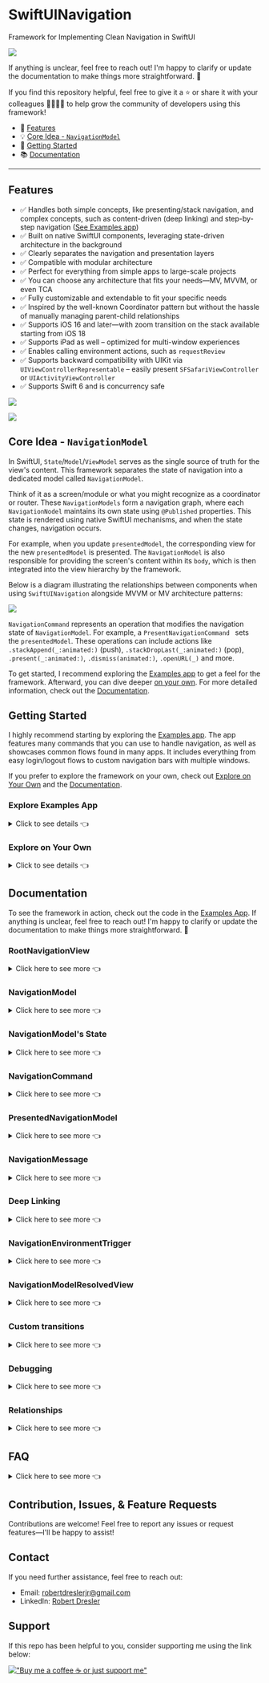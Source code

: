 # SwiftUINavigation

Framework for Implementing Clean Navigation in SwiftUI


![](READMEAssets/appIcon.png)

If anything is unclear, feel free to reach out! I'm happy to clarify or update the documentation to make things more straightforward. 🚀

If you find this repository helpful, feel free to give it a ⭐ or share it with your colleagues 👩‍💻👨‍💻 to help grow the community of developers using this framework!

- 🚀 [Features](#Features)
- 💡 [Core Idea - `NavigationModel`](#core-idea---navigationmodel)
- 🚦 [Getting Started](#Getting-Started)
- 📚 [Documentation](#Documentation)

---------

## Features

- ✅ Handles both simple concepts, like presenting/stack navigation, and complex concepts, such as content-driven (deep linking) and step-by-step navigation ([See Examples app](#Explore-Examples-App))
- ✅ Built on native SwiftUI components, leveraging state-driven architecture in the background
- ✅ Clearly separates the navigation and presentation layers
- ✅ Compatible with modular architecture
- ✅ Perfect for everything from simple apps to large-scale projects
- ✅ You can choose any architecture that fits your needs—MV, MVVM, or even TCA
- ✅ Fully customizable and extendable to fit your specific needs
- ✅ Inspired by the well-known Coordinator pattern but without the hassle of manually managing parent-child relationships
- ✅ Supports iOS 16 and later—with zoom transition on the stack available starting from iOS 18  
- ✅ Supports iPad as well – optimized for multi-window experiences 
- ✅ Enables calling environment actions, such as `requestReview`
- ✅ Supports backward compatibility with UIKit via `UIViewControllerRepresentable` – easily present `SFSafariViewController` or `UIActivityViewController`
- ✅ Supports Swift 6 and is concurrency safe

![](READMEAssets/commands.png)

![](READMEAssets/flows.png)

## Core Idea - `NavigationModel` 

In SwiftUI, `State`/`Model`/`ViewModel` serves as the single source of truth for the view's content. This framework separates the state of navigation into a dedicated model called `NavigationModel`.

Think of it as a screen/module or what you might recognize as a coordinator or router. These `NavigationModels` form a navigation graph, where each `NavigationNodel` maintains its own state using `@Published` properties. This state is rendered using native SwiftUI mechanisms, and when the state changes, navigation occurs. 

For example, when you update `presentedModel`, the corresponding view for the new `presentedModel` is presented. The `NavigationModel` is also responsible for providing the screen's content within its `body`, which is then integrated into the view hierarchy by the framework.

Below is a diagram illustrating the relationships between components when using `SwiftUINavigation` alongside MVVM or MV architecture patterns:

![](READMEAssets/relationships.png)

`NavigationCommand` represents an operation that modifies the navigation state of `NavigationModel`. For example, a `PresentNavigationCommand ` sets the `presentedModel`. These operations can include actions like `.stackAppend(_:animated:)` (push), `.stackDropLast(_:animated:)` (pop), `.present(_:animated:)`, `.dismiss(animated:)`, `.openURL(_)` and more.

To get started, I recommend exploring the [Examples app](#Explore-Examples-App) to get a feel for the framework. Afterward, you can dive deeper [on your own](#Explore-on-Your-Own). For more detailed information, check out the [Documentation](#Documentation).

## Getting Started

I highly recommend starting by exploring the [Examples app](#Explore-Examples-App). The app features many commands that you can use to handle navigation, as well as showcases common flows found in many apps. It includes everything from easy login/logout flows to custom navigation bars with multiple windows.

If you prefer to explore the framework on your own, check out [Explore on Your Own](#Explore-on-Your-Own) and the [Documentation](#Documentation).

### Explore Examples App

<details>
<summary>Click to see details 👈</summary>

#### Read This First

- The app is modularized using SPM to demonstrate its compatibility with a modular architecture. However, when integrating it into your app, you can keep everything in a single module if you prefer.  
- Some modules follow the MV architecture, while others with a ViewModel use MVVM. The choice of architecture is entirely up to you—SwiftUINavigation solely provides a solution for the navigation layer.  
- Dependencies for `NavigationModel`s are handled via initializers. To avoid passing them in every init, you can use a dependency manager like [swift-dependencies](https://github.com/pointfreeco/swift-dependencies). 
- There is a `Shared` module that contains e.g. objects for deep linking, which can be used across any module. Implementations of certain services are located in the main app within the `Dependencies` folder.  
- The `ActionableList` module serves as a generic module for list screens with items. To see what items each list contains, check the implementation of factories in the module’s `Data/Factories/...` folder.  

#### Installation

1. Get the repo

    - Clone the repo: `git clone https://github.com/RobertDresler/SwiftUINavigation`
    - Download the repo (don't forget to **rename** the downloaded folder to `SwiftUINavigation`)

2. Open the app at path `SwiftUINavigation/Examples.xcodeproj`

3. Run the app

    - On simulator
    - On a real device (set your development team)

4. Explore the app

</details>

### Explore on Your Own

<details>
<summary>Click to see details 👈</summary>

To get started, first add the package to your project:

- In Xcode, add the package by using this URL: `https://github.com/RobertDresler/SwiftUINavigation` and choose the dependency rule **up to next major version** from `2.0.2`
- Alternatively, add it to your `Package.swift` file: `.package(url: "https://github.com/RobertDresler/SwiftUINavigation", from: "2.0.2")`

Once the package is added, you can copy this code and begin exploring the framework by yourself:

**MV**
<details>
<summary>Click to view the example code 👈</summary>

```swift
import SwiftUI
import SwiftUINavigation

@main
struct YourApp: App {

    @StateObject private var rootNavigationModel = DefaultStackRootNavigationModel(
        HomeNavigationModel()
    )

    var body: some Scene {
        WindowGroup {
            RootNavigationView(rootModel: rootNavigationModel)
        }
    }

}

@NavigationModel
final class HomeNavigationModel {

    var body: some View {
        HomeView()
    }

    func showDetail(onRemoval: @escaping () -> Void) {
        let detailNavigationModel = DetailNavigationModel()
            .onMessageReceived { message in
                switch message {
                case _ as RemovalNavigationMessage:
                    onRemoval()
                default:
                    break
                }
            }
        execute(.present(.sheet(.stacked(detailNavigationModel))))
    }

}

struct HomeView: View {

    @EnvironmentNavigationModel private var navigationModel: HomeNavigationModel
    @State private var dismissalCount = 0

    var body: some View {
        VStack {
            Text("Hello, World from Home!")
            Text("Detail dismissal count: \(dismissalCount)")
            Button(action: { showDetail() }) {
                Text("Go to Detail")
            }
        }
    }

    func showDetail() {
        navigationModel.showDetail(onRemoval: { dismissalCount += 1 })
    }

}

@NavigationModel
final class DetailNavigationModel {

    var body: some View {
        DetailView()
    }

}

struct DetailView: View {

    @EnvironmentNavigationModel private var navigationModel: DetailNavigationModel

    var body: some View {
        Text("Hello world from Detail!")
    }

}
```

</details>

**MVVM**
<details>
<summary>Click to view the example code 👈</summary>

```swift
import SwiftUI
import SwiftUINavigation

@main
struct YourApp: App {

    @StateObject private var rootNavigationModel = DefaultStackRootNavigationModel(
	HomeNavigationModel()
    )

    var body: some Scene {
        WindowGroup {
            RootNavigationView(rootModel: rootNavigationModel)
        }
    }

}

@NavigationModel
final class HomeNavigationModel {

    private lazy var viewModel = HomeViewModel(navigationModel: self)

    var body: some View {
        HomeView(viewModel: viewModel)
    }

    func showDetail() {
        let detailNavigationModel = DetailNavigationModel()
            .onMessageReceived { [weak self] message in
                switch message {
                case _ as RemovalNavigationMessage:
                    self?.viewModel.dismissalCount += 1
                default:
                    break
                }
            }
        execute(.present(.sheet(.stacked(detailNavigationModel))))
    }

}

@MainActor class HomeViewModel: ObservableObject {

    @Published var dismissalCount = 0
    private unowned let navigationModel: HomeNavigationModel

    init(dismissalCount: Int = 0, navigationModel: HomeNavigationModel) {
        self.dismissalCount = dismissalCount
        self.navigationModel = navigationModel
    }

}

struct HomeView: View {

    @EnvironmentNavigationModel private var navigationModel: HomeNavigationModel
    @ObservedObject var viewModel: HomeViewModel

    var body: some View {
        VStack {
            Text("Hello, World from Home!")
            Text("Detail dismissal count: \(viewModel.dismissalCount)")
            Button(action: { navigationModel.showDetail() }) {
                Text("Go to Detail")
            }
        }
    }

}

@NavigationModel
final class DetailNavigationModel {

    private lazy var viewModel = DetailViewModel(navigationModel: self)

    var body: some View {
        DetailView(viewModel: viewModel)
    }

}

@MainActor class DetailViewModel: ObservableObject {

    private unowned let navigationModel: DetailNavigationModel

    init(navigationModel: DetailNavigationModel) {
        self.navigationModel = navigationModel
    }

}

struct DetailView: View {

    @EnvironmentNavigationModel private var navigationModel: DetailNavigationModel
    @ObservedObject var viewModel: DetailViewModel

    var body: some View {
        Text("Hello world from Detail!")
    }

}
```

</details>

</details>

## Documentation

To see the framework in action, check out the code in the [Examples App](#Explore-Examples-App). If anything is unclear, feel free to reach out! I'm happy to clarify or update the documentation to make things more straightforward. 🚀

### RootNavigationView
<details>
<summary>Click here to see more 👈</summary>
The `RootNavigationView` is the top-level hierarchy element. It is placed inside a `WindowGroup` and holds a reference to the root `NavigationModel`. Avoid nesting one `RootNavigationView` inside another—use it only at the top level.  

The only exception is when integrating `SwiftUINavigation` into an existing project that uses UIKit-based navigation. In this case, `RootNavigationView` allows you to bridge between SwiftUI and UIKit navigation patterns.

The root model should be created using the `@StateObject` property wrapper, for example, in your `App`:

```swift
@main
struct YourApp: App {

    @StateObject private var rootNavigationModel = DefaultStackRootNavigationModel(HomeNavigationModel())

    var body: some Scene {
        WindowGroup {
            RootNavigationView(rootModel: rootNavigationModel)
        }
    }

}
```
</details>

### NavigationModel
<details>
<summary>Click here to see more 👈</summary>

A `NavigationModel` represents a single model in the navigation graph, similar to what you might know as a Coordinator or Router. You typically have one `NavigationModel` for each module or screen. A `NavigationModel` manages the navigation state for the certain module.

In `body`, you return the implementation of your module’s view.

The minimal working example is shown below. If you support iOS 17+, `YourModel` can use the `@Observable` macro instead. In that case, you would assign it as an environment value in `body` rather than passing it in the initializer.

**MVVM:**

```swift
@NavigationModel
final class YourNavigationModel {

    private lazy var viewModel = YourViewModel(navigationModel: self)

    var body: some View {
        YourView(viewModel: viewModel)
    }

}

@MainActor class YourViewModel: ObservableObject {

    private unowned let navigationModel: YourNavigationModel

    init(navigationModel: YourNavigationModel) {
        self.navigationModel = navigationModel
    }

}

struct YourView: View {

    @EnvironmentNavigationModel private var navigationModel: YourNavigationModel
    @ObservedObject var viewModel: YourViewModel

    var body: some View {
        Text("Hello, World from Your Module!")
    }

}
```

**MV:**

```swift
@NavigationModel
final class YourNavigationModel {

    var body: some View {
        YourView()
    }

}

struct YourView: View {

    @EnvironmentNavigationModel private var navigationModel: YourNavigationModel

    var body: some View {
        Text("Hello, World from Your Module!")
    }

}
```

#### Predefined Macros:

Keep in mind that any property of a class marked with one of these macros, which is settable (`var`) and is not lazy, is automatically marked as `@Published`.

- **`@NavigationModel`**  
  The simplest Model you’ll use most of the time, especially if your screen doesn’t require any tabs or switch logic. You will also use this macro if you want to create your own container model.
  
- **`@StackRootNavigationModel`**  
  Represents what you would typically associate with a `NavigationStack` or `UINavigationController` container. Most of the time, you don't have to create your own implementation; you can use the predefined container model `.stacked` / `DefaultStackRootNavigationModel` like this:
  
  ```swift
  .stacked(HomeNavigationModel())
  ```
  
  If you want to create your own implementation, you can update the Model's body using `body(for:)`.

- **`@TabsRootNavigationModel`**  
  Represents what you would typically associate with a `TabView` or `UITabBarController` container. You can create your own implementation of `TabsRootNavigationModel` like this (for more, see [Examples App](#Explore-Examples-App)):
    
```swift
@TabsRootNavigationModel
final class MainTabsNavigationModel {

    enum Tab {
        case home
        case settings
    }

    var selectedTabModelID: AnyHashable
    var tabsModels: [any TabModel]

    init(initialTab: Tab) {
        selectedTabModelID = initialTab
        tabsModels = [
            DefaultTabModel(
                id: Tab.home,
                image: Image(systemName: "house"),
                title: "Home",
                navigationModel: .stacked(HomeNavigationModel())
            ),
            DefaultTabModel(
                id: Tab.settings,
                image: Image(systemName: "gear"),
                title: "Settings",
                navigationModel: .stacked(SettingsNavigationModel())
            )
        ]
    }

    func body(for content: TabsRootNavigationModelView<MainTabsNavigationModel>) -> some View {
        content // Modify default content if needed
    }

}
```

- **`@SwitchedNavigationModel`**    
  Use this macro to create a `NavigationModel` container that can dynamically switch between different child Models.  

  This `NavigationModel` is useful for scenarios like:  
  - A root `NavigationModel` that displays either the tabs root `NavigationModel` or the login `NavigationModel` based on whether the user is logged in.  
  - A subscription `NavigationModel` that shows different content depending on whether the user is subscribed.  
  - And more...

  See the example below, or for a practical implementation, check out the [Examples App](#Explore-Examples-App).
  
```swift
final class UserService {
    @Published var isUserLogged = false
}

@SwitchedNavigationModel
final class AppNavigationModel {

    var switchedModel: (any NavigationModel)?
    let userService: UserService

    init(userService: UserService) {
        self.userService = userService
    }

    func body(for content: SwitchedNavigationModelView<AppNavigationModel>) -> some View {
        content
            .onReceive(userService.$isUserLogged) { [weak self] in self?.switchModel(isUserLogged: $0) }
    }

    private func switchModel(isUserLogged: Bool) {
        execute(
            .switchModel(
                isUserLogged
                    ? MainTabsNavigationModel(initialTab: .home)
                    : LoginNavigationModel()
            )
        )
    }

}
```

#### Predefined Models:

- **`.stacked`/`DefaultStackRootNavigationModel`**  
  A generic `@StackRootNavigationModel` container that you can use in most cases without needing to create your own. You can create it using either by using `DefaultStackRootNavigationModel` or with its static `.stacked` getters.

  ```swift
  @main
  struct YourApp: App {

      @StateObject private var rootNavigationModel = DefaultStackRootNavigationModel(HomeNavigationModel())

      var body: some Scene {
          WindowGroup {
              RootNavigationView(rootModel: rootNavigationModel)
          }
      }

  }

  ... in the app
  
  execute(.present(.sheet(.stacked(DetailNavigationModel()))))
  ```
  
  - You can also pass `StackTabBarToolbarBehavior` as an argument like this:  
`.stacked(..., tabBarToolbarBehavior: .hiddenWhenNotRoot(animated: false))`. This will hide the tab bar toolbar when the root view is not visible.
  	 - `.automatic` - Preserves the default behavior.
  	 - `.hiddenWhenNotRoot(animated:)` - Hides the tab bar when the root view is not visible - could be animated or not.
  
- **`SFSafariNavigationModel`**  
  A Model that opens a URL in an in-app browser.

</details>
  
### NavigationModel's State
<details>
<summary>Click here to see more 👈</summary>

Each Model maintains its state as `@Published` properties inside `NavigationModel`. By using any of the navigation Model macros, all settable properties (`var`) that are not lazy are automatically marked with the `@Published` property wrapper, allowing you to observe these changes inside the `body`.

</details>

### NavigationCommand
<details>
<summary>Click here to see more 👈</summary>

To perform common navigation actions like append, present, or dismiss, you need to modify the navigation state. In the framework, this is handled using `NavigationCommand`s. These commands allow you to dynamically update the state to reflect the desired navigation flow. Many commands are already predefined within the framework (see [Examples App](#Explore-Examples-App)).

A command is executed on a `NavigationModel` using the `execute(_:)` method:

```swift
@NavigationModel
final class HomeNavigationModel {

    ...

    func showDetail() {
        execute(.present(.sheet(.stacked(DetailNavigationModel()))))
    }

}
```

#### Predefined Commands

##### Stack Commands
- **`.stackAppend`/`StackAppendNavigationCommand`**  
  Adds a new `NavigationModel` to the stack - you can think of it as a push
- **`.stackDropLast`/`StackDropLastNavigationCommand`**  
  Hides the last `k` `NavigationModel`s in the stack - you can think of it as a pop
- **`.stackDropToRoot`/`StackDropToRootNavigationCommand`**  
  Leaves only the first `NavigationModel` in the stack - you can think of it as a pop to root
- **`.stackSetRoot`/`StackSetRootNavigationCommand`**  
  Replaces the root `NavigationModel` in the stack
- **`.stackMap`/`StackMapNavigationCommand`**  
  Changes the stack - you can create your own command using this one

##### Presentation Commands
- **`.present`/`PresentNavigationCommand`**  
  Presents a `NavigationModel` on the highest Model that can present
- **`PresentOnGivenModelNavigationCommand`**  
  Presents a `NavigationModel` on the specified Model

##### Dismiss Commands
- **`.dismiss`/`DismissNavigationCommand`**  
  Dismisses the highest presented Model
- **`DismissJustFromPresentedNavigationCommand`**  
  Dismisses the `NavigationModel` on which it is called, if it is the highest presented `NavigationModel`

##### Other Commands
- **`.hide`/`ResolvedHideNavigationCommand`**  
  Dismisses the `NavigationModel` if possible, otherwise drops the last `NavigationModel` in the stack
- **`.tabsSelectItem`/`TabsSelectItemNavigationCommand`**  
  Changes the selected tab in the nearest tab bar
- **`.switchModel`/`SwitchNavigationCommand`**  
  If the called `NavigationModel` is a `SwitchedNavigationModel`, it switches its `switchedModel`
- **`.openWindow`/`OpenWindowNavigationCommand`**  
  Opens a new window with ID
- **`.dismissWindow`/`DismissWindowNavigationCommand`**  
  Closes the window with ID
- **`.openURL`/`OpenURLNavigationCommand`**  
  Opens a URL using `NavigationEnvironmentTrigger` (see [NavigationEnvironmentTrigger](#NavigationEnvironmentTrigger))

The framework is designed to allow you to easily create your own commands as well (see [Examples App](#Explore-Examples-App)).

</details>

### PresentedNavigationModel
<details>
<summary>Click here to see more 👈</summary>

Since presenting views using native mechanisms requires separate view modifiers, this could lead to unintended scenarios where `fullScreenCover`, `sheet`, and `alert` are presented simultaneously (or at least this is what your declaration looks like). To address this, I introduced the concept of `PresentedNavigationModel`. Each `NavigationModel` internally maintains a single `presentedNode` property.

Instead of presenting a `NavigationModel` directly, you present only one `PresentedNavigationModel`, which holds your `NavigationModel` (e.g., `DetailNavigationModel`). The `PresentedNavigationModel` could be for example `FullScreenCoverPresentedNavigationModel` representing model which gets presented as `fullScreenCover`.

This approach also allows for custom implementations, such as a photo picker. To present a model, execute `PresentNavigationCommand` with the `PresentedNavigationModel`.  

```swift
@NavigationModel
final class ProfileNavigationModel {

    ...

    func showEditor() {
        // Present fullScreenCover
        execute(.present(.fullScreenCover(.stacked(ProfileEditorNavigationModel()))))
        // Present sheet
        execute(.present(.sheet(.stacked(ProfileEditorNavigationModel()))))
        // Present sheet with editor and pushed connected services detail from the editor
        execute(.present(.sheet(.stacked([ProfileEditorNavigationModel(), ConnectedServicesDetailNavigationModel()])))
        // Present not wrapped in stack
        execute(.present(.sheet(SFSafariNavigationModel(...))))
	// Present sheet and then immediately present another one
	let presentedModel = ProfileEditorNavigationModel()
        execute(.present(.sheet(.stacked(presentedModel))))
        presentedModel.execute(.present(.sheet(.stacked(NameEditorNavigationModel()))))
    }

}

struct ProfileView: View {

    @EnvironmentNavigationModel private var navigationModel: ProfileNavigationModel

    var body: some View {
        Button("Show editor") {
            navigationModel.showEditor()
        }
    }

}
```

#### Predefined PresentedNavigationModels
- **`.fullScreenCover`/`FullScreenCoverPresentedNavigationModel`**  
  Displays a full-screen modal, similar to `fullScreenCover` in SwiftUI. If you want to wrap a newly presented Model into a stack Model, use `.stacked` or `DefaultStackRootNavigationModel`.
- **`.sheet`/`SheetPresentedNavigationModel`**  
  Displays a sheet, similar to `sheet` in SwiftUI (you can adjust the detents to show it as a bottom sheet). If you want to wrap a newly presented `NavigationModel` into a stack Model, use `.stacked` or `DefaultStackRootNavigationModel`.
- **`.alert`/`AlertPresentedNavigationModel`**  
  Presents a standard `alert`
- **`.confirmationDialog`/`ConfirmationDialogPresentedNavigationModel`**  
  Presents an alert as `actionSheet`

When presenting models like `ConfirmationDialogPresentedNavigationModel`, you may want to present it from a specific view, so that on iPad, it appears as a popover originating from that view. To do this, use the `presentingNavigationSource(_:)` modifier to modify the view:

```swift
Button(...) { ... }
    .presentingNavigationSource(id: "logoutButton")
```

Then, when presenting it, pass the 
`sourceID` to the command's `presentedModel`:

```swift
.present(
    .confirmationDialog(
        ...,
        sourceID: "logoutButton"
    )
)
```

You can also define your own custom presentable models, such as for handling a `PhotosPicker`. In this case, you need to register these models on the `NavigationWindow` using the `registerCustomPresentableNavigationModels(_:)` method (see [Examples App](#Explore-Examples-App)).

</details>
	
### NavigationMessage
<details>
<summary>Click here to see more 👈</summary>

A `NavigationModel` can send a `NavigationMessage` through a message listener. You can add the listener using `onMessageReceived(_:)`/`addMessageListener(_:)`, and then send the message using `sendMessage(_:)`. The recipient can then check which type of message it is and handle it accordingly.

```swift
execute(
    .stackAppend(
        DetailNavigationModel()
            .onMessageReceived { [weak self] in 
                switch message {
                case _ as RemovalNavigationMessage:
                    // You can handle it how you want, these are just examples
                    // When using MV you can call closure from method's argument
                    onDetailRemoval()
                    // When using MVVM you can access `viewModel` from your `NavigationModel`
                    self?.viewModel.handleDetailRemoval()
                default:
                    // Or you can do nothing
                    break
                } 
            }
    )
)
```

The framework provides a predefined message, `RemovalNavigationMessage`, which is triggered whenever a `NavigationModel` is removed from its `parent`, so you know it is being deallocated, dismissed, or dropped from the stack.

</details>

### Deep Linking
<details>
<summary>Click here to see more 👈</summary>

Sometimes, you need content-driven navigation, such as when backend data or notifications direct users to specific screens. How you handle this data is entirely up to you.

The basic flow works as follows:

1. Receive a deep link—for example, from the backend after a notification is tapped.
2. Pass the deep link to a `NavigationModel`—for example, by creating a service that observes deep links in `AppNavigationModel` (as demonstrated in the [Examples App](#Explore-Examples-App)).
3. Handle the deep link in a specific `NavigationModel`—you can access properties like `children`, `presentedModel`, or cast `NavigationModel` to `TabsRootNavigationModel` to retrieve `tabsModels`.

An example approach is shown in the [Examples App](#Explore-Examples-App), where the `HandleDeepLinkNavigationCommandFactory` service resolves the custom `HandleDeepLinkNavigationCommand`. This allows developers to handle deep links according to their needs. The exact implementation of this flow is entirely up to you.

Here’s a simple example of how you can handle different deep links.

```swift
enum DeepLink {
    case detail(DetailInputData)
    case detailWithPushedEditor(DetailInputData, DetailEditorInputData)
    case detailWithPresentedEditor(DetailInputData, DetailEditorInputData)
}

@NavigationModel
final class AppNavigationModel {

    ...

    func handleDeepLink(_ deepLink: DeepLink) {
        switch deepLink {
        /// Present just detail as sheet
        case let .detail(detailInputData):
            let detailModel = DetailNavigationModel(inputData: detailInputData)
            execute(.present(.sheet(.stacked(detailModel))))
        /// Present detail as sheet with already pushed detail editor
        case let .detailWithPushedEditor(detailInputData, detailEditorInputData):
            let detailModel = DetailNavigationModel(inputData: detailInputData)
            let detailEditorModel = DetailEditorNavigationModel(inputData: detailEditorInputData)
            execute(.present(.sheet(.stacked([detailModel, detailEditorModel]))))
        /// Present detail as sheet and after present detail editor as sheet over detail sheet
        case let .detailWithPresentedEditor(detailInputData, detailEditorInputData):
            let detailModel = DetailNavigationModel(inputData: detailInputData)
            let detailEditorModel = DetailEditorNavigationModel(inputData: detailEditorInputData)
            execute(.present(.sheet(.stacked(detailModel))))
            detailModel.execute(.present(.sheet(.stacked(detailEditorModel))))
        }
    }

}
```

</details>
	
### NavigationEnvironmentTrigger
<details>
<summary>Click here to see more 👈</summary>

Sometimes, we need to use `View`'s API, which can only be triggered from the `View` itself via its `EnvironmentValues`. To do this, we can send a `NavigationEnvironmentTrigger` using `sendEnvironmentTrigger(_:)` on a `NavigationModel`. This will invoke the `DefaultNavigationEnvironmentTriggerHandler` which calls the value from `EnvironmentValues`.

#### Predefined triggers
- **`OpenURLNavigationEnvironmentTrigger`**  
  By default, calls `EnvironmentValues.openURL`
- **`OpenWindowNavigationEnvironmentTrigger`**  
  By default, calls `openWindow`
- **`DismissNavigationEnvironmentTrigger`**  
  By default, calls `EnvironmentValues.dismiss`
- **`DismissWindowNavigationEnvironmentTrigger`**  
  By default, calls `EnvironmentValues.dismissWindow`
  
If you want to customize the handler (e.g., sending a custom trigger), subclass `DefaultNavigationEnvironmentTriggerHandler` and set it on a `NavigationWindow` using `navigationEnvironmentTriggerHandler(_:)` (see [Examples App](#Explore-Examples-App)).

</details>

### NavigationModelResolvedView
<details>
<summary>Click here to see more 👈</summary>

When creating a custom container view, like in [`SegmentedTabsNavigationModel` in the Examples App](#Explore-Examples-App), use `NavigationModelResolvedView` to display the Model within the view hierarchy (this is e.g. how `DefaultStackRootNavigationModel` works internally).

</details>

### Custom transitions
<details>
<summary>Click here to see more 👈</summary>

Custom transitions like zoom are supported since iOS 18+ for Stack (see [Examples App](#Explore-Examples-App)).

</details>

### Debugging
<details>
<summary>Click here to see more 👈</summary>

To enable debug printing, set the following:

```swift
NavigationConfig.shared.isDebugPrintEnabled = true
```

By default, this will print the start and finish (deinit) of Models with their IDs, helping you ensure there are no memory leaks.

```
. [SomeNavigationModel E34...]: Started
. [SomeNavigationModel F34...]: Finished
```

You can also print the debug graph from a given `NavigationModel` and its successors using `printDebugGraph()`. This will help you understand the hierarchy structure.

![](READMEAssets/debugging.png)

</details>

### Relationships
<details>
<summary>Click here to see more 👈</summary>

You can explore the graph using different relationships. It's important to know that the parent/child relationship is handled automatically, so you only need to call commands. This is true unless you're implementing a custom container, in which case you can simply override `children` (see [SegmentedTabsNavigationModel in Examples App](#Explore-Examples-App)).

</details>

## FAQ
<details>
<summary>Click here to see more 👈</summary>

**Q: Does using `AnyView` cause performance issues?**  
	
A: Based on my findings, it shouldn't. `AnyView` is used only at the top of the navigation layer, and it doesn't get redrawn unless there's a navigation operation. This behavior is the same whether or not you use `AnyView`.

</details>

## Contribution, Issues, & Feature Requests

Contributions are welcome! Feel free to report any issues or request features—I'll be happy to assist!

## Contact

If you need further assistance, feel free to reach out:

- Email: robertdreslerjr@gmail.com
- LinkedIn: [Robert Dresler](https://www.linkedin.com/in/robert-dresler/)

## Support

If this repo has been helpful to you, consider supporting me using the link below:


[!["Buy me a coffee ☕️ or just support me"](https://www.buymeacoffee.com/assets/img/custom_images/orange_img.png)](https://bmc.link/robertdresler)

